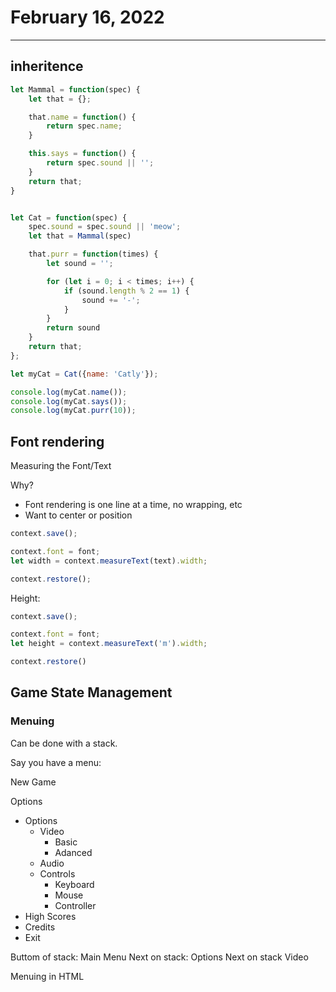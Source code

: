 # February 16, 2022

---

## inheritence

```js
let Mammal = function(spec) {
    let that = {};

    that.name = function() {
        return spec.name;
    }

    this.says = function() {
        return spec.sound || '';
    }
    return that;
}


let Cat = function(spec) {
    spec.sound = spec.sound || 'meow';
    let that = Mammal(spec)

    that.purr = function(times) {
        let sound = '';

        for (let i = 0; i < times; i++) {
            if (sound.length % 2 == 1) {
                sound += '-';
            }
        }
        return sound
    }
    return that;
};

let myCat = Cat({name: 'Catly'});

console.log(myCat.name());
console.log(myCat.says());
console.log(myCat.purr(10));
```

## Font rendering

Measuring the Font/Text

Why? 
- Font rendering is one line at a time, no wrapping, etc
- Want to center or position

```js
context.save();

context.font = font;
let width = context.measureText(text).width;

context.restore();
```

Height: 

```js
context.save();

context.font = font;
let height = context.measureText('m').width;

context.restore()
```

## Game State Management

### Menuing

Can be done with a stack.

Say you have a menu: 

New Game

Options
- Options
  - Video
    - Basic
    - Adanced
  - Audio
  - Controls
    - Keyboard
    - Mouse
    - Controller
- High Scores
- Credits
- Exit

Buttom of stack: Main Menu
Next on stack: Options
Next on stack Video

Menuing in HTML

```

```